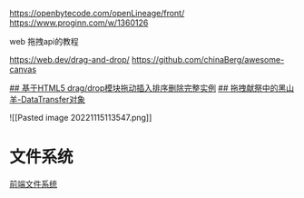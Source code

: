 
https://openbytecode.com/openLineage/front/
https://www.proginn.com/w/1360126

web 拖拽api的教程

https://web.dev/drag-and-drop/
https://github.com/chinaBerg/awesome-canvas


[## 基于HTML5 drag/drop模块拖动插入排序删除完整实例](https://www.zhangxinxu.com/wordpress/2016/11/html5-drag-drop-module-insert-sort-delete-demo/)
[## 拖拽献祭中的黑山羊-DataTransfer对象](https://www.zhangxinxu.com/wordpress/2018/09/drag-drop-datatransfer-js/)

![[Pasted image 20221115113547.png]]


# 文件系统

[前端文件系统](https://lovelyun.github.io/js/%E5%89%8D%E7%AB%AF%E6%96%87%E4%BB%B6%E7%B3%BB%E7%BB%9F/)

